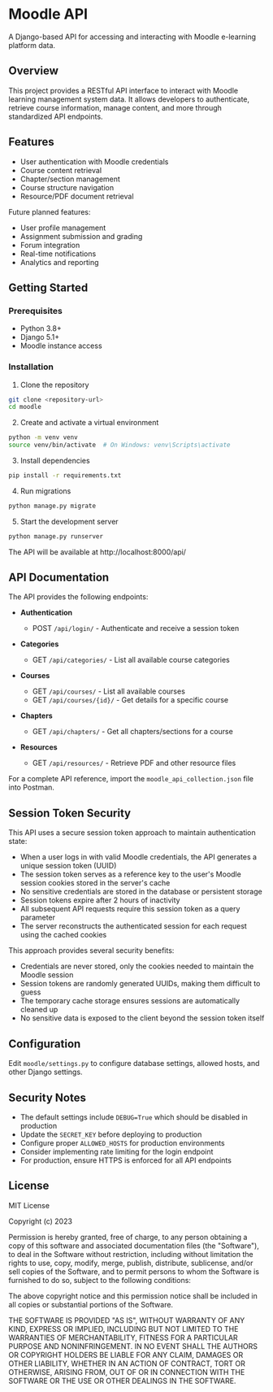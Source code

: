# Moodle API

A Django-based API for accessing and interacting with Moodle e-learning platform data.

## Overview

This project provides a RESTful API interface to interact with Moodle learning management system data. It allows developers to authenticate, retrieve course information, manage content, and more through standardized API endpoints.

## Features

- User authentication with Moodle credentials
- Course content retrieval
- Chapter/section management
- Course structure navigation
- Resource/PDF document retrieval

Future planned features:
- User profile management
- Assignment submission and grading
- Forum integration
- Real-time notifications
- Analytics and reporting

## Getting Started

### Prerequisites

- Python 3.8+
- Django 5.1+
- Moodle instance access

### Installation

1. Clone the repository
```bash
git clone <repository-url>
cd moodle
```

2. Create and activate a virtual environment
```bash
python -m venv venv
source venv/bin/activate  # On Windows: venv\Scripts\activate
```

3. Install dependencies
```bash
pip install -r requirements.txt
```

4. Run migrations
```bash
python manage.py migrate
```

5. Start the development server
```bash
python manage.py runserver
```

The API will be available at http://localhost:8000/api/

## API Documentation

The API provides the following endpoints:

- **Authentication**
  - POST `/api/login/` - Authenticate and receive a session token

- **Categories**
  - GET `/api/categories/` - List all available course categories

- **Courses**
  - GET `/api/courses/` - List all available courses
  - GET `/api/courses/{id}/` - Get details for a specific course

- **Chapters**
  - GET `/api/chapters/` - Get all chapters/sections for a course

- **Resources**
  - GET `/api/resources/` - Retrieve PDF and other resource files

For a complete API reference, import the `moodle_api_collection.json` file into Postman.

## Session Token Security

This API uses a secure session token approach to maintain authentication state:

- When a user logs in with valid Moodle credentials, the API generates a unique session token (UUID)
- The session token serves as a reference key to the user's Moodle session cookies stored in the server's cache
- No sensitive credentials are stored in the database or persistent storage
- Session tokens expire after 2 hours of inactivity
- All subsequent API requests require this session token as a query parameter
- The server reconstructs the authenticated session for each request using the cached cookies

This approach provides several security benefits:
- Credentials are never stored, only the cookies needed to maintain the Moodle session
- Session tokens are randomly generated UUIDs, making them difficult to guess
- The temporary cache storage ensures sessions are automatically cleaned up
- No sensitive data is exposed to the client beyond the session token itself

## Configuration

Edit `moodle/settings.py` to configure database settings, allowed hosts, and other Django settings.

## Security Notes

- The default settings include `DEBUG=True` which should be disabled in production
- Update the `SECRET_KEY` before deploying to production
- Configure proper `ALLOWED_HOSTS` for production environments
- Consider implementing rate limiting for the login endpoint
- For production, ensure HTTPS is enforced for all API endpoints

## License

MIT License

Copyright (c) 2023

Permission is hereby granted, free of charge, to any person obtaining a copy
of this software and associated documentation files (the "Software"), to deal
in the Software without restriction, including without limitation the rights
to use, copy, modify, merge, publish, distribute, sublicense, and/or sell
copies of the Software, and to permit persons to whom the Software is
furnished to do so, subject to the following conditions:

The above copyright notice and this permission notice shall be included in all
copies or substantial portions of the Software.

THE SOFTWARE IS PROVIDED "AS IS", WITHOUT WARRANTY OF ANY KIND, EXPRESS OR
IMPLIED, INCLUDING BUT NOT LIMITED TO THE WARRANTIES OF MERCHANTABILITY,
FITNESS FOR A PARTICULAR PURPOSE AND NONINFRINGEMENT. IN NO EVENT SHALL THE
AUTHORS OR COPYRIGHT HOLDERS BE LIABLE FOR ANY CLAIM, DAMAGES OR OTHER
LIABILITY, WHETHER IN AN ACTION OF CONTRACT, TORT OR OTHERWISE, ARISING FROM,
OUT OF OR IN CONNECTION WITH THE SOFTWARE OR THE USE OR OTHER DEALINGS IN THE
SOFTWARE.

